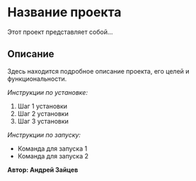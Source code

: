 # Название проекта

Этот проект представляет собой...

## Описание
Здесь находится подробное описание проекта, его целей и функциональности.

*Инструкции по установке:*
1. Шаг 1 установки
2. Шаг 2 установки
3. Шаг 3 установки

_Инструкции по запуску:_
- Команда для запуска 1
- Команда для запуска 2

**__Автор: Андрей Зайцев__**
